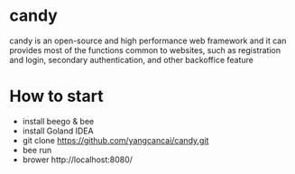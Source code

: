 # candy
candy is an open-source and high performance web framework and it can provides most of the functions common to websites, such as registration and login, secondary authentication, and other backoffice feature
# How to start
- install beego & bee
- install Goland IDEA
- git clone https://github.com/yangcancai/candy.git
- bee run
- brower http://localhost:8080/